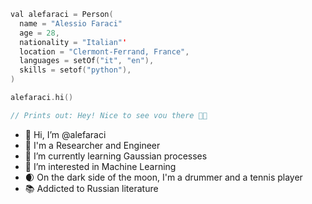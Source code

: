 ```swift
val alefaraci = Person(
  name = "Alessio Faraci"
  age = 28,
  nationality = "Italian"'
  location = "Clermont-Ferrand, France",
  languages = setOf("it", "en"),
  skills = setof("python"),
)

alefaraci.hi()

// Prints out: Hey! Nice to see vou there 👋😊
```

- 👋  Hi, I’m @alefaraci
- 🤖  I'm a Researcher and Engineer
- 🌱  I’m currently learning Gaussian processes
- 👀  I’m interested in Machine Learning
- 🌒  On the dark side of the moon, I'm a drummer and a tennis player
- 📚  Addicted to Russian literature


<!---
alefaraci/alefaraci is a ✨ special ✨ repository because its `README.md` (this file) appears on your GitHub profile.
You can click the Preview link to take a look at your changes.
--->
